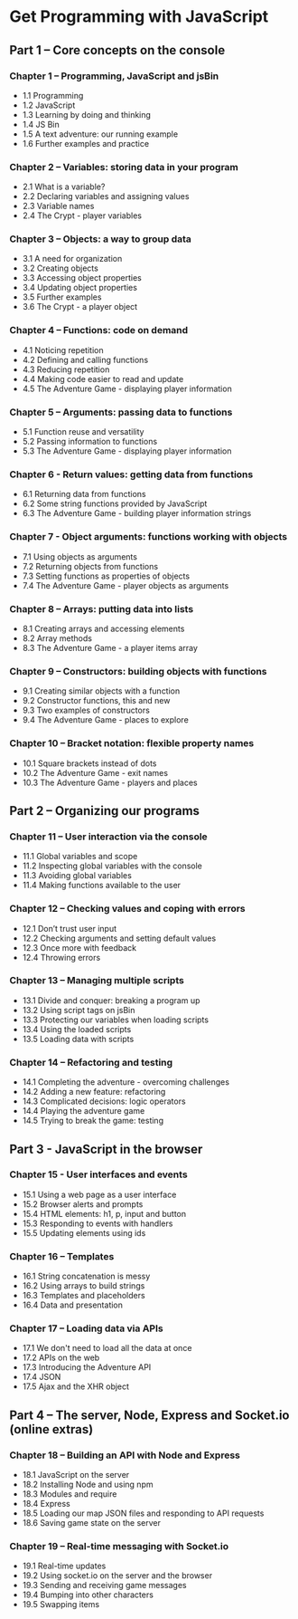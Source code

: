 # Get Programming with JavaScript



## Part 1 – Core concepts on the console

### Chapter 1 – Programming, JavaScript and jsBin
* 1.1 Programming
* 1.2 JavaScript
* 1.3 Learning by doing and thinking
* 1.4 JS Bin
* 1.5 A text adventure: our running example
* 1.6 Further examples and practice

### Chapter 2 – Variables: storing data in your program
* 2.1 What is a variable?
* 2.2 Declaring variables and assigning values
* 2.3 Variable names
* 2.4 The Crypt - player variables

### Chapter 3 – Objects: a way to group data
* 3.1 A need for organization
* 3.2 Creating objects
* 3.3 Accessing object properties
* 3.4 Updating object properties
* 3.5 Further examples
* 3.6 The Crypt - a player object

### Chapter 4 – Functions: code on demand
* 4.1 Noticing repetition
* 4.2 Defining and calling functions
* 4.3 Reducing repetition
* 4.4 Making code easier to read and update
* 4.5 The Adventure Game - displaying player information

### Chapter 5 – Arguments: passing data to functions
* 5.1 Function reuse and versatility
* 5.2 Passing information to functions
* 5.3 The Adventure Game - displaying player information

### Chapter 6 - Return values: getting data from functions
* 6.1 Returning data from functions
* 6.2 Some string functions provided by JavaScript
* 6.3 The Adventure Game - building player information strings

### Chapter 7 - Object arguments: functions working with objects
* 7.1 Using objects as arguments
* 7.2 Returning objects from functions
* 7.3 Setting functions as properties of objects
* 7.4 The Adventure Game - player objects as arguments

### Chapter 8 – Arrays: putting data into lists
* 8.1 Creating arrays and accessing elements
* 8.2 Array methods
* 8.3 The Adventure Game - a player items array

### Chapter 9 – Constructors: building objects with functions
* 9.1 Creating similar objects with a function
* 9.2 Constructor functions, this and new
* 9.3 Two examples of constructors
* 9.4 The Adventure Game - places to explore

### Chapter 10 – Bracket notation: flexible property names
* 10.1 Square brackets instead of dots
* 10.2 The Adventure Game - exit names
* 10.3 The Adventure Game - players and places


## Part 2 – Organizing our programs

### Chapter 11 – User interaction via the console
* 11.1 Global variables and scope 
* 11.2 Inspecting global variables with the console
* 11.3 Avoiding global variables
* 11.4 Making functions available to the user

### Chapter 12 – Checking values and coping with errors
* 12.1 Don’t trust user input
* 12.2 Checking arguments and setting default values
* 12.3 Once more with feedback
* 12.4 Throwing errors 

### Chapter 13 – Managing multiple scripts
* 13.1 Divide and conquer: breaking a program up
* 13.2 Using script tags on jsBin
* 13.3 Protecting our variables when loading scripts
* 13.4 Using the loaded scripts
* 13.5 Loading data with scripts

### Chapter 14 – Refactoring and testing
* 14.1 Completing the adventure - overcoming challenges
* 14.2 Adding a new feature: refactoring
* 14.3 Complicated decisions: logic operators
* 14.4 Playing the adventure game
* 14.5 Trying to break the game: testing

## Part 3 - JavaScript in the browser

### Chapter 15 - User interfaces and events
* 15.1 Using a web page as a user interface
* 15.2 Browser alerts and prompts
* 15.4 HTML elements: h1, p, input and button
* 15.3 Responding to events with handlers
* 15.5 Updating elements using ids

### Chapter 16 – Templates
* 16.1 String concatenation is messy
* 16.2 Using arrays to build strings
* 16.3 Templates and placeholders
* 16.4 Data and presentation

### Chapter 17 – Loading data via APIs
* 17.1 We don't need to load all the data at once
* 17.2 APIs on the web
* 17.3 Introducing the Adventure API
* 17.4 JSON
* 17.5 Ajax and the XHR object


## Part 4 – The server, Node, Express and Socket.io (online extras)

### Chapter 18 – Building an API with Node and Express
* 18.1 JavaScript on the server
* 18.2 Installing Node and using npm
* 18.3 Modules and require
* 18.4 Express
* 18.5 Loading our map JSON files and responding to API requests
* 18.6 Saving game state on the server

### Chapter 19 – Real-time messaging with Socket.io
* 19.1 Real-time updates
* 19.2 Using socket.io on the server and the browser
* 19.3 Sending and receiving game messages
* 19.4 Bumping into other characters
* 19.5 Swapping items
